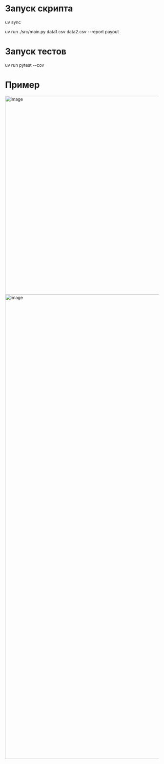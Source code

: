 # Запуск скрипта 
uv sync

uv run ./src/main.py data1.csv data2.csv --report payout

# Запуск тестов
uv run pytest --cov

# Пример
<img width="647" alt="image" src="https://github.com/user-attachments/assets/b4df0bf6-6fad-4742-9bb8-149728d11f5f" />
<img width="1515" alt="image" src="https://github.com/user-attachments/assets/16f8440a-2794-4005-ac41-3e3774f6f902" />
